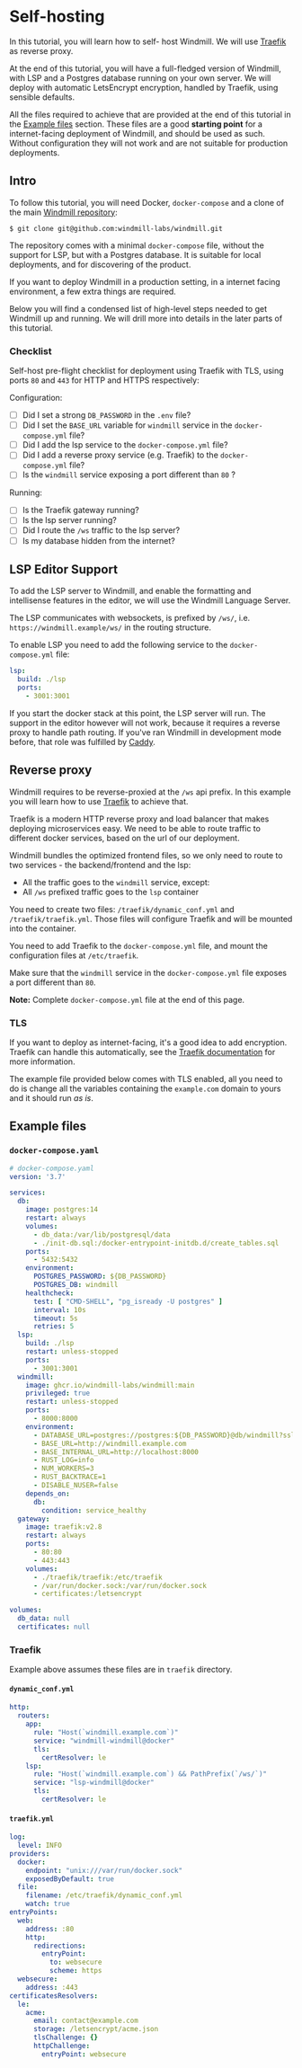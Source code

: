 # Self-hosting

In this tutorial, you will learn how to self- host Windmill. 
We will use [Traefik][traefik] as reverse proxy.  

At the end of this tutorial, you will have a full-fledged version of Windmill,
with LSP and a Postgres database running on your own server. We will deploy 
with automatic LetsEncrypt encryption, handled by Traefik, using sensible
defaults. 

All the files required to achieve that are provided at the end of this
tutorial in the [Example files](#example-files) section. These files are a
good **starting point** for a internet-facing deployment of Windmill,
and should be used as such. Without configuration they will not work and
are not suitable for production deployments.

## Intro

To follow this tutorial, you will need Docker, `docker-compose` and a clone
of the main [Windmill repository][windmill]:  

`$ git clone git@github.com:windmill-labs/windmill.git`


The repository comes with a minimal `docker-compose` file, without the 
support for LSP, but with a Postgres database. It is suitable for 
local deployments, and for discovering of the product. 

If you want to deploy Windmill in a production setting, in a 
internet facing environment, a few extra things are required.

Below you will find a condensed list of high-level steps needed to get
Windmill up and running. We will drill more into details in the 
later parts of this tutorial.

### Checklist

Self-host pre-flight checklist for deployment using Traefik with TLS, 
using ports `80` and `443` for HTTP and HTTPS respectively:

Configuration: 

- [ ] Did I set a strong `DB_PASSWORD` in the `.env` file?
- [ ] Did I set the `BASE_URL` variable for `windmill` service in the 
 `docker-compose.yml` file?
- [ ] Did I add the lsp service to the `docker-compose.yml` file?
- [ ] Did I add a reverse proxy service (e.g. Traefik) to the 
  `docker-compose.yml` file?
- [ ] Is the `windmill` service exposing a port different than `80` ?

Running: 

- [ ] Is the Traefik gateway running?
- [ ] Is the lsp server running?
- [ ] Did I route the `/ws` traffic to the lsp server?
- [ ] Is my database hidden from the internet?

## LSP Editor Support

To add the LSP server to Windmill, and enable the formatting and intellisense 
features in the editor, we will use the Windmill Language Server.

The LSP communicates with websockets, is prefixed by `/ws/`, 
i.e. `https://windmill.example/ws/` in the routing structure.

To enable LSP you need to add the following service to the `docker-compose.yml` file: 

```yaml
lsp:
  build: ./lsp
  ports:
    - 3001:3001
```

If you start the docker stack at this point, the LSP server will run. The support 
in the editor however will not work, because it requires a reverse proxy to 
handle path routing. If you've ran Windmill in development mode before, 
that role was fulfilled by [Caddy][caddy].

## Reverse proxy

Windmill requires to be reverse-proxied at the `/ws` api prefix. In this example
you will learn how to use [Traefik][traefik] to achieve that.

Traefik is a modern HTTP reverse proxy and load balancer that makes 
deploying microservices easy. We need to be able to route traffic 
to different docker services, based on the url of our deployment. 

Windmill bundles the optimized frontend files, so we only need to route
to two services - the backend/frontend and the lsp:

- All the traffic goes to the `windmill` service, except:
- All `/ws` prefixed traffic goes to the `lsp` container


You need to create two files: `/traefik/dynamic_conf.yml` and `/traefik/traefik.yml`. 
Those files will configure Traefik and will be mounted into the container.

You need to add Traefik to the `docker-compose.yml` file, and mount the configuration
files at `/etc/traefik`.


Make sure that the `windmill` service in the `docker-compose.yml` file 
exposes a port different than `80`.

**Note:** Complete `docker-compose.yml` file at the end of this page. 


### TLS

If you want to deploy as internet-facing, it's a good idea to add encryption. 
Traefik can handle this automatically, see the 
[Traefik documentation][traefik-tls] for more information.

The example file provided below comes with TLS enabled, all 
you need to do is change all the variables containing the `example.com` 
domain to yours and it should run *as is*.


## Example files

### `docker-compose.yaml`

```yaml
# docker-compose.yaml
version: '3.7'

services:
  db:
    image: postgres:14
    restart: always
    volumes:
      - db_data:/var/lib/postgresql/data
      - ./init-db.sql:/docker-entrypoint-initdb.d/create_tables.sql
    ports:
      - 5432:5432
    environment:
      POSTGRES_PASSWORD: ${DB_PASSWORD}
      POSTGRES_DB: windmill
    healthcheck:
      test: [ "CMD-SHELL", "pg_isready -U postgres" ]
      interval: 10s
      timeout: 5s
      retries: 5
  lsp:
    build: ./lsp
    restart: unless-stopped
    ports:
      - 3001:3001
  windmill:
    image: ghcr.io/windmill-labs/windmill:main
    privileged: true
    restart: unless-stopped
    ports:
      - 8000:8000
    environment:
      - DATABASE_URL=postgres://postgres:${DB_PASSWORD}@db/windmill?sslmode=disable
      - BASE_URL=http://windmill.example.com
      - BASE_INTERNAL_URL=http://localhost:8000
      - RUST_LOG=info
      - NUM_WORKERS=3
      - RUST_BACKTRACE=1
      - DISABLE_NUSER=false
    depends_on:
      db:
        condition: service_healthy
  gateway:
    image: traefik:v2.8
    restart: always
    ports:
      - 80:80
      - 443:443
    volumes:
      - ./traefik/traefik:/etc/traefik
      - /var/run/docker.sock:/var/run/docker.sock
      - certificates:/letsencrypt

volumes:
  db_data: null
  certificates: null
```

### Traefik 

Example above assumes these files are in `traefik` directory.

#### `dynamic_conf.yml`

```yaml
http:
  routers:
    app:
      rule: "Host(`windmill.example.com`)"
      service: "windmill-windmill@docker"
      tls:
        certResolver: le
    lsp:
      rule: "Host(`windmill.example.com`) && PathPrefix(`/ws/`)"
      service: "lsp-windmill@docker"
      tls:
        certResolver: le
```

#### `traefik.yml`

```yaml
log:
  level: INFO
providers:
  docker:
    endpoint: "unix:///var/run/docker.sock"
    exposedByDefault: true
  file:
    filename: /etc/traefik/dynamic_conf.yml
    watch: true
entryPoints:
  web:
    address: :80
    http:
      redirections:
        entryPoint:
          to: websecure
          scheme: https
  websecure:
    address: :443
certificatesResolvers:
  le:
    acme:
      email: contact@example.com
      storage: /letsencrypt/acme.json
      tlsChallenge: {}
      httpChallenge:
        entryPoint: websecure
```



<!-- Resources -->

[caddy]: https://caddyserver.com/
[traefik]: https://traefik.io/
[traefik-tls]: https://doc.traefik.io/traefik/https/acme/
[windmill]: https://github.com/windmill-labs/windmill